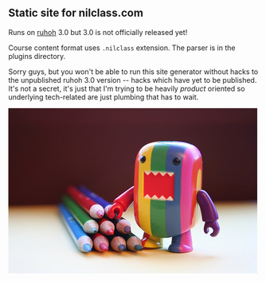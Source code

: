 ## Static site for nilclass.com

Runs on [ruhoh](http://ruhoh.com/) 3.0 but 3.0 is not officially released yet!

Course content format uses `.nilclass` extension. The parser is in the plugins directory.

Sorry guys, but you won't be able to run this site generator without hacks to the unpublished ruhoh 3.0 version -- hacks which have yet to be published. It's not a secret, it's just that I'm trying to be heavily _product_ oriented so underlying tech-related are just plumbing that has to wait.

![colorful domo](media/colorful-domo.jpg)
